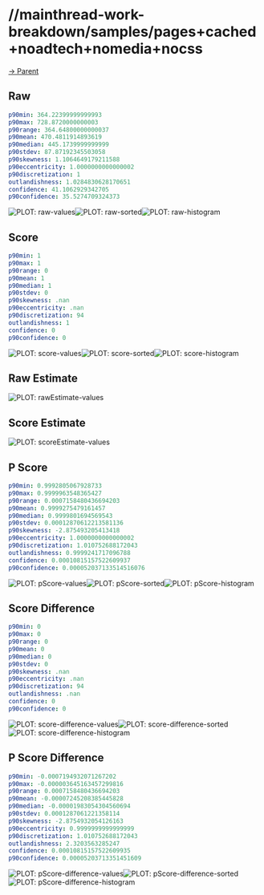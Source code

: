 
# //mainthread-work-breakdown/samples/pages+cached+noadtech+nomedia+nocss

[→ Parent](../..)


## Raw


```yaml
p90min: 364.22399999999993
p90max: 728.8720000000003
p90range: 364.64800000000037
p90mean: 470.4811914893619
p90median: 445.1739999999999
p90stdev: 87.87192345503058
p90skewness: 1.1064649179211588
p90eccentricity: 1.0000000000000002
p90discretization: 1
outlandishness: 1.0284830628170651
confidence: 41.1062929342705
p90confidence: 35.5274709324373

```

![PLOT: raw-values](./raw/values.svg)![PLOT: raw-sorted](./raw/sorted.svg)![PLOT: raw-histogram](./raw/histogram.svg)
## Score


```yaml
p90min: 1
p90max: 1
p90range: 0
p90mean: 1
p90median: 1
p90stdev: 0
p90skewness: .nan
p90eccentricity: .nan
p90discretization: 94
outlandishness: 1
confidence: 0
p90confidence: 0

```

![PLOT: score-values](./score/values.svg)![PLOT: score-sorted](./score/sorted.svg)![PLOT: score-histogram](./score/histogram.svg)
## Raw Estimate

![PLOT: rawEstimate-values](./rawEstimate/values.svg)
## Score Estimate

![PLOT: scoreEstimate-values](./scoreEstimate/values.svg)
## P Score


```yaml
p90min: 0.9992805067928733
p90max: 0.9999963548365427
p90range: 0.0007158480436694203
p90mean: 0.9999275479161457
p90median: 0.9999801694569543
p90stdev: 0.00012870612213581136
p90skewness: -2.875493205413418
p90eccentricity: 1.0000000000000002
p90discretization: 1.010752688172043
outlandishness: 0.9999241717096788
confidence: 0.00010815157522609937
p90confidence: 0.000052037133514516076

```

![PLOT: pScore-values](./pScore/values.svg)![PLOT: pScore-sorted](./pScore/sorted.svg)![PLOT: pScore-histogram](./pScore/histogram.svg)
## Score Difference


```yaml
p90min: 0
p90max: 0
p90range: 0
p90mean: 0
p90median: 0
p90stdev: 0
p90skewness: .nan
p90eccentricity: .nan
p90discretization: 94
outlandishness: .nan
confidence: 0
p90confidence: 0

```

![PLOT: score-difference-values](./score-difference/values.svg)![PLOT: score-difference-sorted](./score-difference/sorted.svg)![PLOT: score-difference-histogram](./score-difference/histogram.svg)
## P Score Difference


```yaml
p90min: -0.0007194932071267202
p90max: -0.000003645163457299816
p90range: 0.0007158480436694203
p90mean: -0.00007245208385445828
p90median: -0.00001983054304560694
p90stdev: 0.0001287061221358114
p90skewness: -2.8754932054126163
p90eccentricity: 0.9999999999999999
p90discretization: 1.010752688172043
outlandishness: 2.3203563285247
confidence: 0.00010815157522609935
p90confidence: 0.00005203713351451609

```

![PLOT: pScore-difference-values](./pScore-difference/values.svg)![PLOT: pScore-difference-sorted](./pScore-difference/sorted.svg)![PLOT: pScore-difference-histogram](./pScore-difference/histogram.svg)